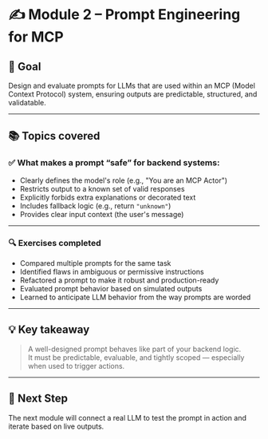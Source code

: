 # ✍️ Module 2 – Prompt Engineering for MCP

## 🎯 Goal

Design and evaluate prompts for LLMs that are used within an MCP (Model Context Protocol) system, ensuring outputs are predictable, structured, and validatable.

---

## 📚 Topics covered

### ✅ What makes a prompt “safe” for backend systems:

- Clearly defines the model's role (e.g., "You are an MCP Actor")
- Restricts output to a known set of valid responses
- Explicitly forbids extra explanations or decorated text
- Includes fallback logic (e.g., return `"unknown"`)
- Provides clear input context (the user's message)

---

### 🔍 Exercises completed

- Compared multiple prompts for the same task
- Identified flaws in ambiguous or permissive instructions
- Refactored a prompt to make it robust and production-ready
- Evaluated prompt behavior based on simulated outputs
- Learned to anticipate LLM behavior from the way prompts are worded

---

## 💡 Key takeaway

> A well-designed prompt behaves like part of your backend logic.  
> It must be predictable, evaluable, and tightly scoped — especially when used to trigger actions.

---

## 🧪 Next Step

The next module will connect a real LLM to test the prompt in action and iterate based on live outputs.
